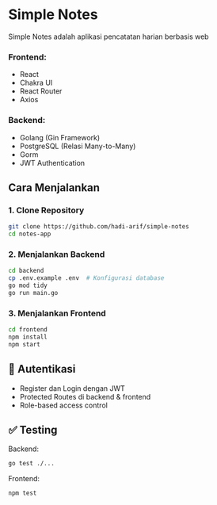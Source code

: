 # Simple Notes

Simple Notes adalah aplikasi pencatatan harian berbasis web 

### Frontend:
- React
- Chakra UI
- React Router
- Axios

### Backend:
- Golang (Gin Framework)
- PostgreSQL (Relasi Many-to-Many)
- Gorm
- JWT Authentication

##  Cara Menjalankan
### 1. Clone Repository
```sh
git clone https://github.com/hadi-arif/simple-notes
cd notes-app
```

### 2. Menjalankan Backend
```sh
cd backend
cp .env.example .env  # Konfigurasi database
go mod tidy
go run main.go
```

### 3. Menjalankan Frontend
```sh
cd frontend
npm install
npm start
```

## 🔑 Autentikasi
- Register dan Login dengan JWT
- Protected Routes di backend & frontend
- Role-based access control

## ✅ Testing
Backend:
```sh
go test ./...
```
Frontend:
```sh
npm test
```
